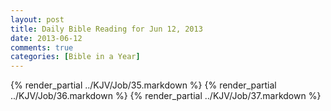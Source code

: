 ```yaml
---
layout: post
title: Daily Bible Reading for Jun 12, 2013
date: 2013-06-12
comments: true
categories: [Bible in a Year]
---
```

{% render_partial ../KJV/Job/35.markdown %}
{% render_partial ../KJV/Job/36.markdown %}
{% render_partial ../KJV/Job/37.markdown %}
